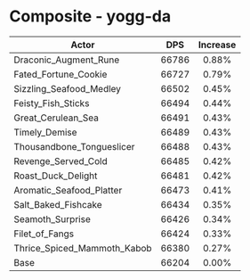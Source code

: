 # Composite - yogg-da
| Actor | DPS | Increase |
|---|:---:|:---:|
|Draconic_Augment_Rune|66786|0.88%|
|Fated_Fortune_Cookie|66727|0.79%|
|Sizzling_Seafood_Medley|66502|0.45%|
|Feisty_Fish_Sticks|66494|0.44%|
|Great_Cerulean_Sea|66491|0.43%|
|Timely_Demise|66489|0.43%|
|Thousandbone_Tongueslicer|66488|0.43%|
|Revenge_Served_Cold|66485|0.42%|
|Roast_Duck_Delight|66481|0.42%|
|Aromatic_Seafood_Platter|66473|0.41%|
|Salt_Baked_Fishcake|66434|0.35%|
|Seamoth_Surprise|66426|0.34%|
|Filet_of_Fangs|66424|0.33%|
|Thrice_Spiced_Mammoth_Kabob|66380|0.27%|
|Base|66204|0.00%|
